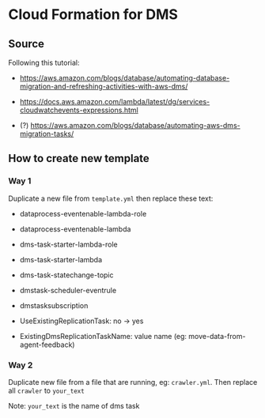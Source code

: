 # Cloud Formation for DMS

## Source

Following this tutorial:

- <https://aws.amazon.com/blogs/database/automating-database-migration-and-refreshing-activities-with-aws-dms/>

- <https://docs.aws.amazon.com/lambda/latest/dg/services-cloudwatchevents-expressions.html>

- (?) <https://aws.amazon.com/blogs/database/automating-aws-dms-migration-tasks/>

## How to create new template

### Way 1

Duplicate a new file from `template.yml` then replace these text:

- dataprocess-eventenable-lambda-role
- dataprocess-eventenable-lambda
- dms-task-starter-lambda-role
- dms-task-starter-lambda
- dms-task-statechange-topic
- dmstask-scheduler-eventrule
- dmstasksubscription

- UseExistingReplicationTask: no -> yes
- ExistingDmsReplicationTaskName: value name (eg: move-data-from-agent-feedback)

### Way 2

Duplicate new file from a file that are running, eg: `crawler.yml`. Then replace all `crawler` to `your_text`

Note: `your_text` is the name of dms task
